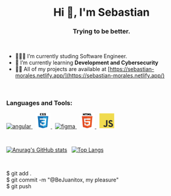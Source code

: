 <h1 align="center">Hi 👋, I'm Sebastian</h1>
<h3 align="center">Trying to be better.</h3>

<br>

- 👨🏻‍💻 I’m currently studing Software Engineer.
- 🌱 I’m currently learning **Development and Cybersecurity**
- 👨‍💻 All of my projects are available at [https://sebastian-morales.netlify.app/](https://sebastian-morales.netlify.app/) 

<br>

<h3 align="left">Languages and Tools:</h3>
<p align="left"> 
  <a href="https://angular.io" target="_blank"> 
    <img src="https://angular.io/assets/images/logos/angular/angular.svg" alt="angular" width="40" height="40"/> 
  </a> &nbsp;
  <a href="https://www.w3schools.com/css/" target="_blank" rel="noreferrer"> 
    <img src="https://raw.githubusercontent.com/devicons/devicon/master/icons/css3/css3-original-wordmark.svg" alt="css3" width="40" height="40"/> 
  </a> &nbsp;
  <a href="https://www.figma.com/" target="_blank" rel="noreferrer"> 
    <img src="https://www.vectorlogo.zone/logos/figma/figma-icon.svg" alt="figma" width="40" height="40"/> 
  </a> &nbsp;
  <a href="https://www.w3.org/html/" target="_blank" rel="noreferrer"> 
    <img src="https://raw.githubusercontent.com/devicons/devicon/master/icons/html5/html5-original-wordmark.svg" alt="html5" width="40" height="40"/> 
  </a> &nbsp;
  <a href="https://developer.mozilla.org/en-US/docs/Web/JavaScript" target="_blank"> 
    <img src="https://raw.githubusercontent.com/devicons/devicon/master/icons/javascript/javascript-original.svg" alt="javascript" width="40" height="40"/> 
  </a>
</p>

<br>

[![Anurag's GitHub stats](https://github-readme-stats.vercel.app/api?username=bejuanit0x&show_icons=true&theme=dark)](https://github.com/bejuanit0x/github-readme-stats) &nbsp;
[![Top Langs](https://github-readme-stats.vercel.app/api/top-langs/?username=bejuanit0x&layout=compact&show_icons=true&theme=dark)](https://github.com/bejuanit0x/github-readme-stats)

<br>

$ git add . <br>
$ git commit -m "@BeJuanitox, my pleasure" <br>
$ git push 
